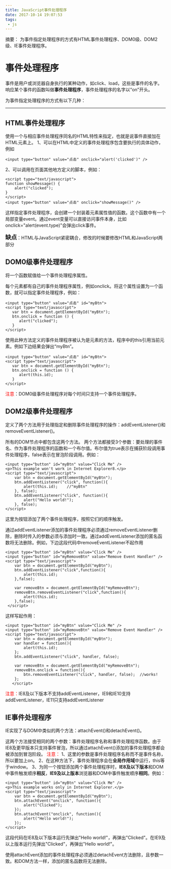 ```yaml
---
title: JavaScript事件处理程序
date: 2017-10-14 19:07:53
tags: 
 - js
---
```

摘要：
为事件指定处理程序的方式有HTML事件处理程序、DOM0级、DOM2级、IE事件处理程序。
<!--more-->

# 事件处理程序

事件是用户或浏览器自身执行的某种动作，如click、load，这些是事件的名字。响应某个事件的函数叫做**事件处理程序**，事件处理程序的名字以“on”开头。

为事件指定处理程序的方式有以下几种：

-------------------

## HTML事件处理程序

使用一个与相应事件处理程序同名的HTML特性来指定，也就是说事件直接加在HTML元素上。
1、可以在HTML中定义的事件处理程序包含要执行的具体动作，例如

    <input type="button" value="点击" onclick="alert('clicked')" />


2、可以调用在页面其他地方定义的脚本，例如：

    <script type="text/javascript">
    function showMessage() {
        alert("clicked");
    }
    </script>
    <input type="button" value="点击" onclick="showMessage()" />

这样指定事件处理程序，会创建一个封装着元素属性值的函数。这个函数中有一个局部变量event。通过event变量可以直接访问事件本身，比如onclick="alert(event.type)"会弹出click事件。

**<font size=4>缺点</font>**：HTML与JavaScript紧密耦合，修改的时候要修改HTML和JavaScript两部分


## DOM0级事件处理程序

将一个函数赋值给一个事件处理程序属性。

每个元素都有自己的事件处理程序属性，例如onclick。将这个属性设置为一个函数，就可以指定事件处理程序，例如：


    <input type="button" value="点击" id="myBtn">
    <script type="text/javascript">
	   var btn = document.getElementById("myBtn");
	   btn.onclick = function () {
		  alert("clicked");
	   }
    </script>

使用此种方法定义的事件处理程序被认为是元素的方法，程序中的this引用当前元素。例如下边结果会弹出“myBtn”。


    <input type="button" value="点击" id="myBtn">
    <script type="text/javascript">
	   var btn = document.getElementById("myBtn");
	   btn.onclick = function () {
		  alert(this.id);
	   }
    </script>

<font color=red>注意</font>：DOM0级事件处理程序对每个时间只支持一个事件处理程序。

## DOM2级事件处理程序

定义了两个方法用于处理指定和删除事件处理程序的操作：addEventListener()和removeEventListener()。

所有的DOM节点中都包含这两个方法。
两个方法都接受3个参数：要处理的事件名、作为事件处理程序的函数和一个布尔值。布尔值为true表示在捕获阶段调用事件处理程序，false表示在冒泡阶段调用。例如：


    <input type="button" id="myBtn" value="Click Me" />
    <p>This example won't work in Internet Explorer8.</p>
    <script type="text/javascript">
        var btn = document.getElementById("myBtn");
        btn.addEventListener("click", function(){
            alert(this.id);    //"myBtn"
        }, false);
        btn.addEventListener("click", function(){
            alert("Hello world!");
        }, false);
    </script>

这里为按钮添加了两个事件处理程序，按照它们的顺序触发。

通过addEventListener添加的事件处理程序必须通过removeEventListener删除，删除时传入的参数必须与添加时一致。通过addEventListener添加的匿名函数将无法删除。例如，下边这段代码中removeEventListener不起作用


    <input type="button" id="myBtn" value="Click Me" />
    <input type="button" id="myRemoveBtn" value="Remove Event Handler" />
    <script type="text/javascript">
        var btn = document.getElementById("myBtn");
        btn.addEventListener("click",function(){
            alert(this.id);
        },false);
        
        var removeBtn = document.getElementById("myRemoveBtn");
        removeBtn.removeEventListener("click",function(){
            alert(this.id); 
        },false);
     </script>


这样写起作用：


    <input type="button" id="myBtn" value="Click Me" />
    <input type="button" id="myRemoveBtn" value="Remove Event Handler" />
    <script type="text/javascript">
        var btn = document.getElementById("myBtn");
        var handler = function(){
            alert(this.id);
        };
        btn.addEventListener("click", handler, false); 
        
        var removeBtn = document.getElementById("myRemoveBtn");
        removeBtn.onclick = function(){
            btn.removeEventListener("click", handler, false);  //works!
        };
       </script>


<font color=red>注意：</font>IE8及以下版本不支持addEventListener，IE9和IE10支持addEventListener，IE11只支持addEventListener
 
## IE事件处理程序
IE实现了与DOM中类似的两个方法：attachEvent()和detachEvent()。

这两个方法接受相同的两个参数：事件处理程序名称和事件处理程序函数。由于IE8及更早版本只支持事件冒泡，所以通过attachEvent()添加的事件处理程序都会被添加到冒泡阶段。
<font color=red>注意：</font>
1、这里的参数是事件处理程序名称而不是事件名称，所以要加上on。
2、在这种方法下，事件处理程序会在**全局作用域**中运行，this等于window。
3、为同一个按钮添加两个事件处理程序时，**IE8及以下版本**和DOM中事件触发顺序**相反**，**IE9及以上版本**浏览器和DOM中事件触发顺序**相同**。例如：


    <input type="button" id="myBtn" value="Click Me" />
    <p>This example works only in Internet Explorer.</p>
    <script type="text/javascript">
        var btn = document.getElementById("myBtn");
        btn.attachEvent("onclick", function(){
            alert("Clicked");
        });
        btn.attachEvent("onclick", function(){
            alert("Hello world!");
        });
    </script>


这段代码在IE8及以下版本运行先弹出"Hello world!"，再弹出"Clicked"。在IE9及以上版本运行先弹出"Clicked"，再弹出"Hello world!"。

使用attachEvent添加的事件处理程序必须通过detachEvent方法删除，且参数一致。和DOM方法一样，添加的匿名函数将无法删除。